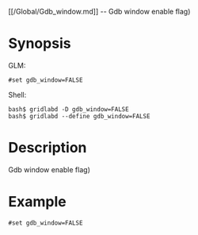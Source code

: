 [[/Global/Gdb_window.md]] -- Gdb window enable flag)

# Synopsis
GLM:
~~~
#set gdb_window=FALSE
~~~
Shell:
~~~
bash$ gridlabd -D gdb_window=FALSE
bash$ gridlabd --define gdb_window=FALSE
~~~

# Description

Gdb window enable flag)

# Example

~~~
#set gdb_window=FALSE
~~~
